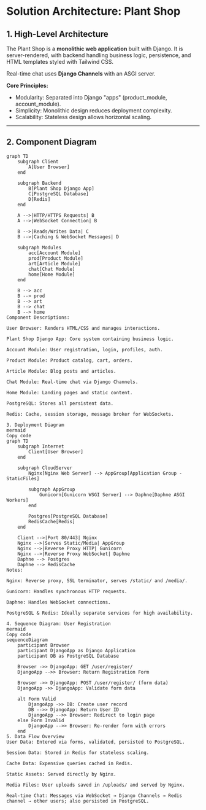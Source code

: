 # Solution Architecture: Plant Shop

## 1. High-Level Architecture

The Plant Shop is a **monolithic web application** built with Django. It is server-rendered, with backend handling business logic, persistence, and HTML templates styled with Tailwind CSS.  

Real-time chat uses **Django Channels** with an ASGI server.

**Core Principles:**  
- Modularity: Separated into Django "apps" (product_module, account_module).  
- Simplicity: Monolithic design reduces deployment complexity.  
- Scalability: Stateless design allows horizontal scaling.

---

## 2. Component Diagram

```mermaid
graph TD
    subgraph Client
        A[User Browser]
    end

    subgraph Backend
        B[Plant Shop Django App]
        C[PostgreSQL Database]
        D[Redis]
    end

    A -->|HTTP/HTTPS Requests| B
    A -->|WebSocket Connection| B

    B -->|Reads/Writes Data| C
    B -->|Caching & WebSocket Messages| D

    subgraph Modules
        acc[Account Module]
        prod[Product Module]
        art[Article Module]
        chat[Chat Module]
        home[Home Module]
    end

    B --> acc
    B --> prod
    B --> art
    B --> chat
    B --> home
Component Descriptions:

User Browser: Renders HTML/CSS and manages interactions.

Plant Shop Django App: Core system containing business logic.

Account Module: User registration, login, profiles, auth.

Product Module: Product catalog, cart, orders.

Article Module: Blog posts and articles.

Chat Module: Real-time chat via Django Channels.

Home Module: Landing pages and static content.

PostgreSQL: Stores all persistent data.

Redis: Cache, session storage, message broker for WebSockets.

3. Deployment Diagram
mermaid
Copy code
graph TD
    subgraph Internet
        Client[User Browser]
    end

    subgraph CloudServer
        Nginx[Nginx Web Server] --> AppGroup[Application Group - StaticFiles]

        subgraph AppGroup
            Gunicorn[Gunicorn WSGI Server] --> Daphne[Daphne ASGI Workers]
        end

        Postgres[PostgreSQL Database]
        RedisCache[Redis]
    end

    Client -->|Port 80/443| Nginx
    Nginx -->|Serves Static/Media| AppGroup
    Nginx -->|Reverse Proxy HTTP| Gunicorn
    Nginx -->|Reverse Proxy WebSocket| Daphne
    Daphne --> Postgres
    Daphne --> RedisCache
Notes:

Nginx: Reverse proxy, SSL terminator, serves /static/ and /media/.

Gunicorn: Handles synchronous HTTP requests.

Daphne: Handles WebSocket connections.

PostgreSQL & Redis: Ideally separate services for high availability.

4. Sequence Diagram: User Registration
mermaid
Copy code
sequenceDiagram
    participant Browser
    participant DjangoApp as Django Application
    participant DB as PostgreSQL Database

    Browser ->> DjangoApp: GET /user/register/
    DjangoApp -->> Browser: Return Registration Form

    Browser ->> DjangoApp: POST /user/register/ (form data)
    DjangoApp ->> DjangoApp: Validate form data

    alt Form Valid
        DjangoApp ->> DB: Create user record
        DB -->> DjangoApp: Return User ID
        DjangoApp -->> Browser: Redirect to login page
    else Form Invalid
        DjangoApp -->> Browser: Re-render form with errors
    end
5. Data Flow Overview
User Data: Entered via forms, validated, persisted to PostgreSQL.

Session Data: Stored in Redis for stateless scaling.

Cache Data: Expensive queries cached in Redis.

Static Assets: Served directly by Nginx.

Media Files: User uploads saved in /uploads/ and served by Nginx.

Real-time Chat: Messages via WebSocket → Django Channels → Redis channel → other users; also persisted in PostgreSQL.